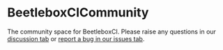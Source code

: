 # BeetleboxCICommunity
The community space for BeetleboxCI. Please raise any questions in our [discussion tab](https://github.com/beetleboxorg/BeetleboxCI-Community/discussions) or [report a bug in our issues tab](https://github.com/beetleboxorg/BeetleboxCI-Community/issues).
